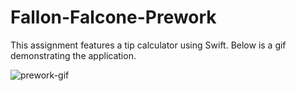 # Fallon-Falcone-Prework

This assignment features a tip calculator using Swift.
Below is a gif demonstrating the application.

![prework-gif](https://user-images.githubusercontent.com/98708908/187091679-e4f3841d-3027-44dc-8fc6-694d8c878767.gif)
